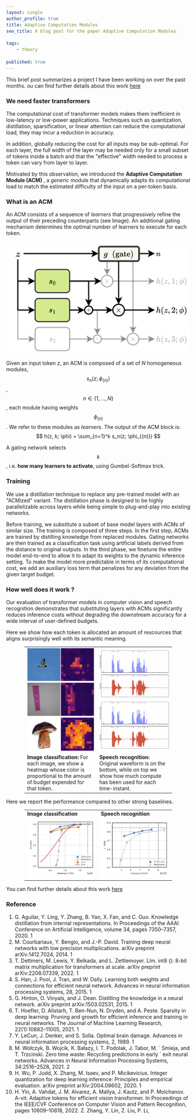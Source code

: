 ```yaml
---
layout: single
author_profile: true
title: Adaptive Computation Modules
seo_title: A blog post for the paper Adaptive Computation Modules 

tags:
    - theory

published: true
---
```

This brief post summarizes a project I have been working on over the past months. ou can find further details about this work [here](https://scholar.google.com/citations?view_op=view_citation&hl=it&user=er31rp0AAAAJ&citation_for_view=er31rp0AAAAJ:d1gkVwhDpl0C)


<script type="text/javascript" async
  src="https://cdn.mathjax.org/mathjax/latest/MathJax.js?config=TeX-MML-AM_CHTML">
</script>



### We need faster transformers 

The computational cost of transformer models makes them inefficient in low-latency or low-power applications. Techniques such as quantization, distillation, sparsification, or linear attention can reduce the computational load, they may incur a reduction in accuracy. 

In addition, globally reducing the cost for all inputs may be sub-optimal. For each layer, the full width of the layer may be needed only for a small subset of tokens inside a batch and that the "effective" width needed to process a token can vary from layer to layer.

Motivated by this observation, we introduced the **Adaptive Computation Module (ACM)** , a *generic* module that dynamically adapts its computational load to match the estimated difficulty of the input on a per-token basis.

### What is an ACM 

An ACM consists of a sequence of *learners* that progressively refine the output of their preceding counterparts (see Image). An additional gating mechanism determines the optimal number of learners to execute for each token.

<div style="text-align: center;">
    <img src="../assets/images/acms/acm_arch.png"  width="500" >
</div>

Given an input token $z$, an ACM is composed of a set of $N$ homogeneous modules, $$ s_n(z; \phi_{(n)}) $$ , $$ n \in \{1, ..., N\} $$, each module having weights $$ \phi_{(n)} $$. We refer to these modules as *learners*. The output of the ACM block is: 
$$ 
h(z, k; \phi) = \sum_{n=1}^k s_n(z; \phi_{(n)}) 
$$ 

A gating network selects $$ k $$, i.e. **how many learners to activate**, using Gumbel-Softmax trick. 

### Training

We use a distillation technique to replace any pre-trained model with an "ACMized" variant. The distillation phase is designed to be highly parallelizable across layers while being simple to plug-and-play into existing networks.

Before training, we substitute a subset of base model layers with ACMs of similar size. The training is composed of three steps. In the first step, ACMs are trained by distilling knowledge from replaced modules. Gating networks are then trained as a classification task using artificial labels derived from the distance to original outputs. In the third phase, we finetune the entire model end-to-end to allow it to adapt its weights to the dynamic inference setting. To make the model more predictable in terms of its computational cost, we add an auxiliary loss term that penalizes for any deviation from the given target budget.


### How well does it work ?

Our evaluation of transformer models in computer vision and speech recognition demonstrates that substituting layers with ACMs significantly reduces inference costs without degrading the downstream accuracy for a wide interval of user-defined budgets.

Here we show how each token is allocated an amount of rescources that aligns surprisingly well with its semantic meaning.



<table style="width:80%;  margin-left: auto; margin-right: auto;">
  <tr>
    <td style="width:49%">
      <img src="../assets/images/acms/8.png" >
      <img src="../assets/images/acms/9.png" >
      <img src="../assets/images/acms/11.png" >
    </td>
    <td>
      <img src="../assets/images/acms/acm_0.25_merged_sample_36.png" >
      <img src="../assets/images/acms/acm_0.25_merged_sample_36.png" >
    </td>
  </tr>
    <tr>
    <td style="width:49%">
        <b>Image classification:</b> For each image, we show a heatmap whose color is proportional to the amount of budget expended for that token.
    </td>
    <td>
        <b>Speech recognition:</b> Original waveform is on the bottom, while on top we show how much compute has been used for each time-instant.
    </td>
  </tr>
</table>


Here we report the performance compared to other strong baselines.


<table style="width:80%;  margin-left: auto; margin-right: auto;">
<tr>
    <td style="width:49%">
        <b>Image classification</b> 
    </td>
    <td>
        <b>Speech recognition</b> 
    </td>
</tr>
<tr>
    <td style="width:49%">
      <img src="../assets/images/acms/cost_vs_accuracy_cv.png" >
    </td>
    <td style="width:49%">
      <img src="../assets/images/acms/cost_vs_accuracy_stt.png" >
    </td>
</tr>
</table>

You can find further details about this work [here](https://scholar.google.com/citations?view_op=view_citation&hl=it&user=er31rp0AAAAJ&citation_for_view=er31rp0AAAAJ:d1gkVwhDpl0C)

### Reference
1. G. Aguilar, Y. Ling, Y. Zhang, B. Yao, X. Fan, and C. Guo. Knowledge distillation from internal representations. In Proceedings of the
AAAI Conference on Artificial Intelligence, volume 34, pages 7350–7357, 2020. 1
2. M. Courbariaux, Y. Bengio, and J.-P. David. Training deep neural networks with low precision multiplications. arXiv preprint
arXiv:1412.7024, 2014. 1
3. T. Dettmers, M. Lewis, Y. Belkada, and L. Zettlemoyer. Llm. int8 (): 8-bit matrix multiplication for transformers at scale. arXiv preprint
arXiv:2208.07339, 2022. 1
4. S. Han, J. Pool, J. Tran, and W. Dally. Learning both weights and connections for efficient neural network. Advances in neural information
processing systems, 28, 2015. 1
5. G. Hinton, O. Vinyals, and J. Dean. Distilling the knowledge in a neural network. arXiv preprint arXiv:1503.02531, 2015. 1
6. T. Hoefler, D. Alistarh, T. Ben-Nun, N. Dryden, and A. Peste. Sparsity in deep learning: Pruning and growth for efficient inference and
training in neural networks. The Journal of Machine Learning Research, 22(1):10882–11005, 2021. 1
7. Y. LeCun, J. Denker, and S. Solla. Optimal brain damage. Advances in neural information processing systems, 2, 1989. 1
8. M. Wołczyk, B. Wojcik, K. Bałazy, I. T. Podolak, J. Tabor, M. ´ Smieja, and T. Trzcinski. Zero time waste: Recycling predictions in early ´
exit neural networks. Advances in Neural Information Processing Systems, 34:2516–2528, 2021. 2
9. H. Wu, P. Judd, X. Zhang, M. Isaev, and P. Micikevicius. Integer quantization for deep learning inference: Principles and empirical
evaluation. arXiv preprint arXiv:2004.09602, 2020. 1
10. H. Yin, A. Vahdat, J. M. Alvarez, A. Mallya, J. Kautz, and P. Molchanov. A-vit: Adaptive tokens for efficient vision transformer. In Proceedings of the IEEE/CVF Conference on Computer Vision and Pattern Recognition, pages 10809–10818, 2022. Z. Zhang, Y. Lin, Z. Liu, P. Li,